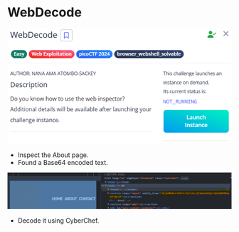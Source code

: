 # WebDecode

![image.png](image.png)

- Inspect the About page.
- Found a Base64 encoded text.

![image.png](image%201.png)

- Decode it using CyberChef.

